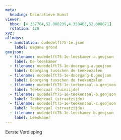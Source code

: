 ```yaml
---
meta:
  heading: Decoratieve Kunst
viewer:
  bbox: [4.357764,52.008239,4.358465,52.008671]
  rotation: 120
xyz:
allmaps:
  - annotation: oudedelft75-1e.json
    label: Begane grond
geojson:
  - filename: oudedelft75-1e-leeskamer-a.geojson
    label: De leeskamer
  - filename: oudedelft75-1e-doorgang-a.geojson
    label: Doorgang tusschen de teekenzalen 
  - filename: oudedelft75-1e-doorgang-b.geojson
    label: Doorgang tusschen de teekenzalen
  - filename: oudedelft75-1e-teekenzaal-a.geojson
    label: Teekenzaal (tuinzijde)
  - filename: oudedelft75-1e-teekenzaal-b.geojson
    label: Teekenzaal (straatzijde)
  - filename: oudedelft75-1e-teekenzaal-c.geojson
    label: Teekenzaal (straatzijde)
  - filename: oudedelft75-1e-leeskamer-b.geojson
    label: Leeskamer
---
```

Eerste Verdieping 